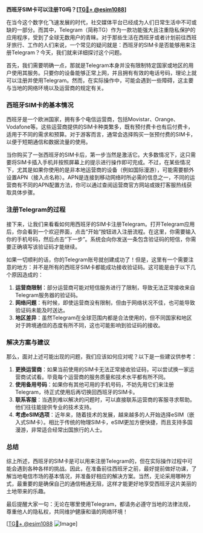 **西班牙SIM卡可以注册TG吗？[[TG💪+ @esim1088](https://t.me/s/esim1088)]**

在当今这个数字化飞速发展的时代，社交媒体平台已经成为人们日常生活中不可或缺的一部分。而其中，Telegram（简称TG）作为一款功能强大且注重隐私保护的应用程序，受到了全球无数用户的青睐。对于那些生活在西班牙或者计划前往西班牙旅行、工作的人们来说，一个常见的疑问就是：西班牙的SIM卡是否能够用来注册Telegram？今天，我们就来详细探讨这个问题。

首先，我们需要明确一点，那就是Telegram本身并没有限制特定国家或地区的用户使用其服务。只要你的设备能够正常上网，并且拥有有效的电话号码，理论上就可以注册并使用Telegram。然而，在实际操作中，可能会遇到一些障碍，这主要与当地的网络环境以及运营商的规定有关。

### 西班牙SIM卡的基本情况

西班牙是一个欧洲国家，拥有多个电信运营商，包括Movistar、Orange、Vodafone等。这些运营商提供的SIM卡种类繁多，既有预付费卡也有后付费卡，适用于不同的需求和预算。对于游客而言，通常会选择购买一张预付费的SIM卡，以便于短期通信和数据流量的使用。

当你购买了一张西班牙的SIM卡后，第一步当然是激活它。大多数情况下，这只需要将SIM卡插入手机并按照屏幕上的提示进行操作即可完成。不过，在某些情况下，尤其是如果你使用的是非本地运营商的设备（例如国际漫游），可能需要额外设置APN（接入点名称）。APN是连接到移动网络时所必需的信息之一，不同的运营商有不同的APN配置方法，你可以通过查阅运营商官方网站或拨打客服热线获取具体步骤。

### 注册Telegram的过程

接下来，让我们来看看如何用西班牙的SIM卡注册Telegram。打开Telegram应用后，你会看到一个欢迎界面，点击“开始”按钮进入注册流程。在这里，你需要输入你的手机号码，然后点击“下一步”。系统会向你发送一条包含验证码的短信，你需要正确填写该验证码才能继续。

如果一切顺利的话，你的Telegram账号就创建成功了！但是，这里有一个需要注意的地方：并不是所有的西班牙SIM卡都能成功接收验证码。这可能是由于以下几个原因造成的：

1. **运营商限制**：部分运营商可能对短信服务进行了限制，导致无法正常接收来自Telegram服务器的验证码。
2. **网络问题**：有时候，即使运营商没有限制，但由于网络状况不佳，也可能导致验证码未能及时送达。
3. **地区差异**：虽然Telegram在全球范围内都是合法使用的，但不同国家和地区对于跨境通信的态度有所不同，这也可能影响到验证码的接收。

### 解决方案与建议

那么，面对上述可能出现的问题，我们应该如何应对呢？以下是一些建议供参考：

1. **更换运营商**：如果当前使用的SIM卡无法正常接收验证码，可以尝试换一家运营商试试看。毕竟每个运营商的服务质量和技术水平都有所不同。
2. **使用备用号码**：如果你有其他可用的手机号码，不妨先用它们来注册Telegram，待正式使用后再切换回西班牙的SIM卡。
3. **联系客服**：当遇到难以解决的问题时，可以直接联系运营商的客服寻求帮助。他们往往能提供专业的技术支持。
4. **考虑eSIM选项**：近年来，随着技术的发展，越来越多的人开始选择eSIM（嵌入式SIM卡）。相比于传统的物理SIM卡，eSIM更加方便快捷，而且支持多国漫游，非常适合经常出国旅行的人士。

### 总结

综上所述，西班牙的SIM卡是可以用来注册Telegram的，但在实际操作过程中可能会遇到各种各样的挑战。因此，在准备前往西班牙之前，最好提前做好功课，了解当地电信市场的基本情况，并准备好相应的解决方案。当然，无论采用哪种方式，最重要的是确保自己的通信畅通无阻，这样才能更好地享受西班牙这片美丽的土地带来的乐趣。

最后提醒大家一句：无论在哪里使用Telegram，都请务必遵守当地的法律法规，尊重他人的隐私权，共同维护健康和谐的网络环境！

[[TG💪+ @esim1088](https://t.me/s/esim1088) ![Image](https://i.postimg.cc/4NQfJmqS/Snipaste-2025-05-13-00-14-12.png)]